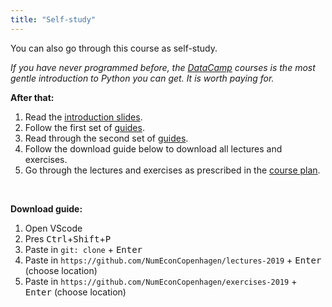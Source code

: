 ```yaml
---
title: "Self-study"
---
```


You can also go through this course as self-study. 

*If you have never programmed before, the [DataCamp](https://www.datacamp.com/home) courses is the most gentle introduction to Python you can get. It is worth paying for.*

**After that:**

1. Read the [introduction slides](https://nbviewer.jupyter.org/github/NumEconCopenhagen/lectures-2019/blob/master/01/01_Introduction.pdf).
2. Follow the first set of [guides](/guides/).
3. Read through the second set of [guides](/guides/).
4. Follow the download guide below to download all lectures and exercises.
5. Go through the lectures and exercises as prescribed in the [course plan](/course-plan/).

&nbsp;

**Download guide:**

1. Open VScode
2. Pres <kbd>Ctrl</kbd>+<kbd>Shift</kbd>+<kbd>P</kbd> 
3. Paste in `git: clone` + <kbd>Enter</kbd>
4. Paste in `https://github.com/NumEconCopenhagen/lectures-2019` + <kbd>Enter</kbd> (choose location)
5. Paste in `https://github.com/NumEconCopenhagen/exercises-2019` + <kbd>Enter</kbd> (choose location)
 